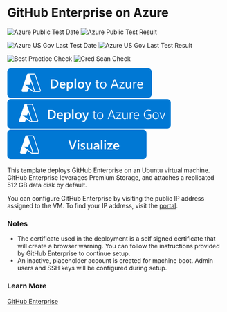 # GitHub Enterprise on Azure

![Azure Public Test Date](https://azurequickstartsservice.blob.core.windows.net/badges/github-enterprise/PublicLastTestDate.svg)
![Azure Public Test Result](https://azurequickstartsservice.blob.core.windows.net/badges/github-enterprise/PublicDeployment.svg)

![Azure US Gov Last Test Date](https://azurequickstartsservice.blob.core.windows.net/badges/github-enterprise/FairfaxLastTestDate.svg)
![Azure US Gov Last Test Result](https://azurequickstartsservice.blob.core.windows.net/badges/github-enterprise/FairfaxDeployment.svg)

![Best Practice Check](https://azurequickstartsservice.blob.core.windows.net/badges/github-enterprise/BestPracticeResult.svg)
![Cred Scan Check](https://azurequickstartsservice.blob.core.windows.net/badges/github-enterprise/CredScanResult.svg)

[![Deploy To Azure](https://raw.githubusercontent.com/Azure/azure-quickstart-templates/master/1-CONTRIBUTION-GUIDE/images/deploytoazure.svg?sanitize=true)](https://portal.azure.com/#create/Microsoft.Template/uri/https%3A%2F%2Fraw.githubusercontent.com%2FAzure%2Fazure-quickstart-templates%2Fmaster%2Fgithub-enterprise%2Fazuredeploy.json)
[![Deploy To Azure US Gov](https://raw.githubusercontent.com/Azure/azure-quickstart-templates/master/1-CONTRIBUTION-GUIDE/images/deploytoazuregov.svg?sanitize=true)](https://portal.azure.us/#create/Microsoft.Template/uri/https%3A%2F%2Fraw.githubusercontent.com%2FAzure%2Fazure-quickstart-templates%2Fmaster%2Fgithub-enterprise%2Fazuredeploy.json) 
[![Visualize](https://raw.githubusercontent.com/Azure/azure-quickstart-templates/master/1-CONTRIBUTION-GUIDE/images/visualizebutton.svg?sanitize=true)](http://armviz.io/#/?load=https%3A%2F%2Fraw.githubusercontent.com%2FAzure%2Fazure-quickstart-templates%2Fmaster%2Fgithub-enterprise%2Fazuredeploy.json)

This template deploys GitHub Enterprise on an Ubuntu virtual machine. GitHub Enterprise leverages Premium Storage, and attaches a replicated 512 GB data disk by default.

You can configure GitHub Enterprise by visiting the public IP address assigned to the VM. To find your IP address, visit the [portal](https://portal.azure.com).

### Notes

- The certificate used in the deployment is a self signed certificate that will create a browser warning. You can follow the instructions provided by GitHub Enterprise to continue setup.
- An inactive, placeholder account is created for machine boot. Admin users and SSH keys will be configured during setup.

### Learn More

[GitHub Enterprise](https://enterprise.github.com)